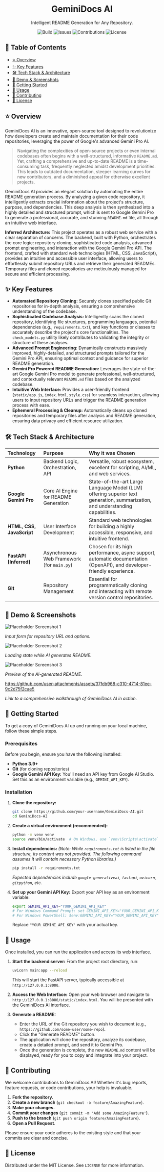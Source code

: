 <h1 align="center"> GeminiDocs AI </h1>
<p align="center"> Intelligent README Generation for Any Repository. </p>

<p align="center">
  <img alt="Build" src="https://img.shields.io/badge/Build-Passing-brightgreen?style=for-the-badge">
  <img alt="Issues" src="https://img.shields.io/badge/Issues-0%20Open-blue?style=for-the-badge">
  <img alt="Contributions" src="https://img.shields.io/badge/Contributions-Welcome-orange?style=for-the-badge">
  <img alt="License" src="https://img.shields.io/badge/License-MIT-yellow?style=for-the-badge">
</p>
<!-- 
  **Note:** These are static placeholder badges. Replace them with your project's actual badges.
  You can generate your own at https://shields.io
-->

## 📖 Table of Contents
- [⭐ Overview](#-overview)
- [✨ Key Features](#-key-features)
- [🛠️ Tech Stack & Architecture](#%EF%B8%8F-tech-stack--architecture)
- [📸 Demo & Screenshots](#-demo--screenshots)
- [🚀 Getting Started](#-getting-started)
- [🔧 Usage](#-usage)
- [🤝 Contributing](#-contributing)
- [📝 License](#-license)

## ⭐ Overview
GeminiDocs AI is an innovative, open-source tool designed to revolutionize how developers create and maintain documentation for their code repositories, leveraging the power of Google's advanced Gemini Pro AI.

> Navigating the complexities of open-source projects or even internal codebases often begins with a well-structured, informative `README.md`. Yet, crafting a comprehensive and up-to-date README is a time-consuming task, frequently neglected amidst development priorities. This leads to outdated documentation, steeper learning curves for new contributors, and a diminished appeal for otherwise excellent projects.

GeminiDocs AI provides an elegant solution by automating the entire README generation process. By analyzing a given code repository, it intelligently extracts crucial information about the project's structure, purpose, and dependencies. This deep analysis is then synthesized into a highly detailed and structured prompt, which is sent to Google Gemini Pro to generate a professional, accurate, and stunning `README.md` file, all through an intuitive web interface.

**Inferred Architecture:**
This project operates as a robust web service with a clear separation of concerns. The backend, built with Python, orchestrates the core logic: repository cloning, sophisticated code analysis, advanced prompt engineering, and interaction with the Google Gemini Pro API. The frontend, crafted with standard web technologies (HTML, CSS, JavaScript), provides an intuitive and accessible user interface, allowing users to effortlessly submit repository URLs and retrieve their generated READMEs. Temporary files and cloned repositories are meticulously managed for secure and efficient processing.

## ✨ Key Features
-   **Automated Repository Cloning:** Securely clones specified public Git repositories for in-depth analysis, ensuring a comprehensive understanding of the codebase.
-   **Sophisticated Codebase Analysis:** Intelligently scans the cloned repository, identifying file structures, programming languages, potential dependencies (e.g., `requirements.txt`), and key functions or classes to accurately describe the project's core functionalities. The `check_models.py` utility likely contributes to validating the integrity or structure of these analyses.
-   **Advanced Prompt Engineering:** Dynamically constructs massively improved, highly-detailed, and structured prompts tailored for the Gemini Pro API, ensuring optimal context and guidance for superior README generation.
-   **Gemini Pro Powered README Generation:** Leverages the state-of-the-art Google Gemini Pro model to generate professional, well-structured, and contextually relevant `README.md` files based on the analyzed codebase.
-   **Intuitive Web Interface:** Provides a user-friendly frontend (`static/app.js`, `index.html`, `style.css`) for seamless interaction, allowing users to input repository URLs and trigger the README generation process with ease.
-   **Ephemeral Processing & Cleanup:** Automatically cleans up cloned repositories and temporary files after analysis and README generation, ensuring data privacy and efficient resource utilization.

## 🛠️ Tech Stack & Architecture

| Technology             | Purpose                                           | Why it was Chosen                                                                      |
| :--------------------- | :------------------------------------------------ | :------------------------------------------------------------------------------------- |
| **Python**             | Backend Logic, Orchestration, API                 | Versatile, robust ecosystem, excellent for scripting, AI/ML, and web services.           |
| **Google Gemini Pro**  | Core AI Engine for README Generation              | State-of-the-art Large Language Model (LLM) offering superior text generation, summarization, and understanding capabilities. |
| **HTML, CSS, JavaScript** | User Interface Development                        | Standard web technologies for building a highly accessible, responsive, and intuitive frontend. |
| **FastAPI (Inferred)** | Asynchronous Web Framework (for `main.py`)        | Chosen for its high performance, async support, automatic documentation (OpenAPI), and developer-friendly experience. |
| **Git**                | Repository Management                             | Essential for programmatically cloning and interacting with remote version control repositories. |

## 📸 Demo & Screenshots

![Placeholder Screenshot 1](https://github.com/user-attachments/assets/63e19962-7241-4927-9480-295f4a9b612c)

_Input form for repository URL and options._

![Placeholder Screenshot 2](https://github.com/user-attachments/assets/da037308-93e7-470c-8e9c-9a99158103fe)


_Loading state while AI generates README._

![Placeholder Screenshot 3](https://github.com/user-attachments/assets/8c02e8e4-6e4b-46a3-9ca9-a7bb43c35528)

_Preview of the AI-generated README._

https://github.com/user-attachments/assets/37fdb968-c310-4714-81ee-9c2d75f2cae5


_Link to a comprehensive walkthrough of GeminiDocs AI in action._

## 🚀 Getting Started

To get a copy of GeminiDocs AI up and running on your local machine, follow these simple steps.

### Prerequisites
Before you begin, ensure you have the following installed:
*   **Python 3.9+**
*   **Git** (for cloning repositories)
*   **Google Gemini API Key:** You'll need an API key from Google AI Studio. Set this as an environment variable (e.g., `GEMINI_API_KEY`).

### Installation
1.  **Clone the repository:**
    ```bash
    git clone https://github.com/your-username/GeminiDocs-AI.git
    cd GeminiDocs-AI
    ```

2.  **Create a virtual environment (recommended):**
    ```bash
    python -m venv venv
    source venv/bin/activate  # On Windows, use `venv\Scripts\activate`
    ```

3.  **Install dependencies:**
    *(Note: While `requirements.txt` is listed in the file structure, its content was not provided. The following command assumes it will contain necessary Python libraries.)*
    ```bash
    pip install -r requirements.txt
    ```
    *Expected dependencies include `google-generativeai`, `fastapi`, `uvicorn`, `gitpython`, etc.*

4.  **Set up your Gemini API Key:**
    Export your API key as an environment variable:
    ```bash
    export GEMINI_API_KEY="YOUR_GEMINI_API_KEY"
    # For Windows Command Prompt: set GEMINI_API_KEY="YOUR_GEMINI_API_KEY"
    # For Windows PowerShell: $env:GEMINI_API_KEY="YOUR_GEMINI_API_KEY"
    ```
    Replace `"YOUR_GEMINI_API_KEY"` with your actual key.

## 🔧 Usage

Once installed, you can run the application and access its web interface.

1.  **Start the backend server:**
    From the project root directory, run:
    ```bash
    uvicorn main:app --reload
    ```
    This will start the FastAPI server, typically accessible at `http://127.0.0.1:8000`.

2.  **Access the Web Interface:**
    Open your web browser and navigate to `http://127.0.0.1:8000/static/index.html`.
    You will be presented with the GeminiDocs AI interface.

3.  **Generate a README:**
    *   Enter the URL of the Git repository you wish to document (e.g., `https://github.com/some-user/some-repo`).
    *   Click the "Generate README" button.
    *   The application will clone the repository, analyze its codebase, create a detailed prompt, and send it to Gemini Pro.
    *   Once the generation is complete, the new `README.md` content will be displayed, ready for you to copy and integrate into your project.

## 🤝 Contributing

We welcome contributions to GeminiDocs AI! Whether it's bug reports, feature requests, or code contributions, your help is invaluable.

1.  **Fork the repository.**
2.  **Create a new branch** (`git checkout -b feature/AmazingFeature`).
3.  **Make your changes.**
4.  **Commit your changes** (`git commit -m 'Add some AmazingFeature'`).
5.  **Push to the branch** (`git push origin feature/AmazingFeature`).
6.  **Open a Pull Request.**

Please ensure your code adheres to the existing style and that your commits are clear and concise.

## 📝 License

Distributed under the MIT License. See `LICENSE` for more information.
